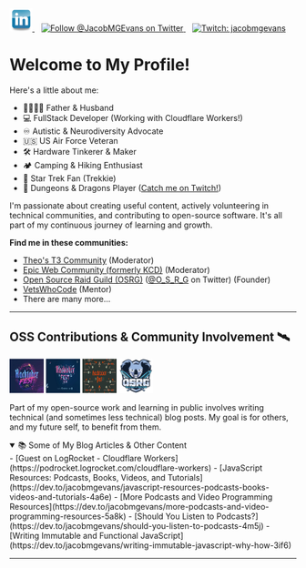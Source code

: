 <div align="left">
  <a href="https://www.linkedin.com/in/jacob-m-g-evans" target="_blank" rel="noopener noreferrer">
    <img alt="Connect on LinkedIn" src="https://github.com/JacobMGEvans/JacobMGEvans/raw/main/public/linkedin.webp" height="40" width="40" />
  </a>
  &nbsp;&nbsp; <a href="https://twitter.com/JacobMGEvans?ref_src=twsrc%5Etfw" target="_blank" rel="noopener noreferrer">
    <img src="https://img.shields.io/twitter/follow/JacobMGEvans?style=social&logo=twitter" alt="Follow @JacobMGEvans on Twitter"/>
    </a>
   &nbsp;&nbsp;
  <a href="http://twitch.tv/jacobmgevans" target="_blank" rel="noopener noreferrer">
     <img src="https://img.shields.io/badge/Twitch-jacobmgevans-9146FF?style=flat-square&logo=twitch" alt="Twitch: jacobmgevans"/>
     </a>
</div>

# Welcome to My Profile!

Here's a little about me:

- 👨‍👩‍👧‍👦 Father & Husband
- 💻 FullStack Developer (Working with Cloudflare Workers!)
- ♾️ Autistic & Neurodiversity Advocate
- 🇺🇸 US Air Force Veteran
- 🛠️ Hardware Tinkerer & Maker
- 🏕️ Camping & Hiking Enthusiast
- 🖖 Star Trek Fan (Trekkie)
- 🎲 Dungeons & Dragons Player ([Catch me on Twitch!](http://twitch.tv/jacobmgevans))

I'm passionate about creating useful content, actively volunteering in technical communities, and contributing to open-source software. It's all part of my continuous journey of learning and growth.

**Find me in these communities:**

- [Theo's T3 Community](https://discord.gg/xQsq2JzcUM) (Moderator)
- [Epic Web Community (formerly KCD)](https://kentcdodds.com/discord) (Moderator)
- [Open Source Raid Guild (OSRG)](https://osrg.t3.gg/) ([@O_S_R_G](https://twitter.com/O_S_R_G) on Twitter) (Founder)
- [VetsWhoCode](https://vetswhocode.io/) (Mentor)
- There are many more...

---

## OSS Contributions & Community Involvement 🛰️

<p>
  <a href="https://dev.to/jacobmgevans"><img src="https://github.com/JacobMGEvans/JacobMGEvans/raw/main/public/hacktober2019.webp" alt="2019 Hacktoberfest Contributor" height="60" width="60" /></a>
  <a href="https://dev.to/jacobmgevans"><img src="https://github.com/JacobMGEvans/JacobMGEvans/raw/main/public/hacktober2020.webp" alt="2020 Hacktoberfest Contributor" height="60" width="60" /></a>
  <a href="https://dev.to/jacobmgevans"><img src="https://github.com/JacobMGEvans/JacobMGEvans/raw/main/public/hacktober2021.webp" alt="2021 Hacktoberfest Contributor" height="60" width="60" /></a>
  <a href="https://osrg.t3.gg/"><img src="https://github.com/JacobMGEvans/JacobMGEvans/raw/main/public/osrg.webp" alt="Open Source Raid Guild Member" height="60" width="60" /></a>
</p>

Part of my open-source work and learning in public involves writing technical (and sometimes less technical) blog posts. My goal is for others, and my future self, to benefit from them.

<details open>
<summary>📚 Some of My Blog Articles & Other Content</summary>
- [Guest on LogRocket - Cloudflare Workers](https://podrocket.logrocket.com/cloudflare-workers)
- [JavaScript Resources: Podcasts, Books, Videos, and Tutorials](https://dev.to/jacobmgevans/javascript-resources-podcasts-books-videos-and-tutorials-4a6e)
- [More Podcasts and Video Programming Resources](https://dev.to/jacobmgevans/more-podcasts-and-video-programming-resources-5a8k)
- [Should You Listen to Podcasts?](https://dev.to/jacobmgevans/should-you-listen-to-podcasts-4m5j)
- [Writing Immutable and Functional JavaScript](https://dev.to/jacobmgevans/writing-immutable-javascript-why-how-3if6)

</details>

---
